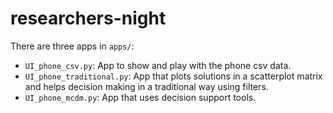 # researchers-night

There are three apps in `apps/`:
* `UI_phone_csv.py`: App to show and play with the phone csv data.
* `UI_phone_traditional.py`: App that plots solutions in a scatterplot matrix and helps decision making in a traditional way using filters.
* `UI_phone_mcdm.py`: App that uses decision support tools.
